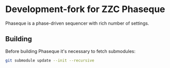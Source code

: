 # Development-fork for ZZC Phaseque

Phaseque is a phase-driven sequencer with rich number of settings.

## Building

Before building Phaseque it's necessary to fetch submodules:

```bash
git submodule update --init --recursive
```
